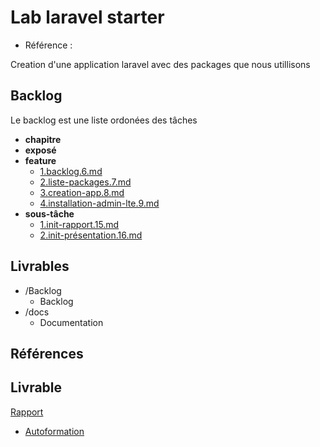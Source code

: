 # Lab laravel starter 

- Référence :   

Creation d'une application laravel avec des packages que nous utillisons 

## Backlog 

Le backlog est une liste ordonées des tâches 

- **chapitre** 
- **exposé** 
- **feature** 
  - [1.backlog.6.md](./Backlog/feature/1.backlog.6.md) 
  - [2.liste-packages.7.md](./Backlog/feature/2.liste-packages.7.md) 
  - [3.creation-app.8.md](./Backlog/feature/3.creation-app.8.md) 
  - [4.installation-admin-lte.9.md](./Backlog/feature/4.installation-admin-lte.9.md) 
- **sous-tâche** 
  - [1.init-rapport.15.md](./Backlog/sous-tâche/1.init-rapport.15.md) 
  - [2.init-présentation.16.md](./Backlog/sous-tâche/2.init-présentation.16.md) 
## Livrables 

 

- /Backlog 
  - Backlog 
- /docs 
  - Documentation 
## Références 

## Livrable
[Rapport](http://labs-web.github.io/lab-laravel-starter/rapport.html)






 

- [Autoformation](#) 

